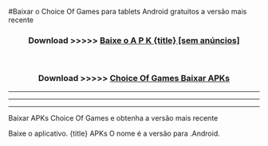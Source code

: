 #Baixar o Choice Of Games   para tablets Android gratuitos a versão mais recente


<div align="center">
<h3>Download >>>>> <a href="https://pt-web.web.app/?pt= {title}">Baixe o A P K {title} [sem anúncios]</a></h3><br>

<h3>Download >>>>> <a href="https://pt-web.web.app/?pt= {title}">Choice Of Games  Baixar APKs</a></h3>
</div>

----------------------------------------------------------

----------------------------------------------------------

----------------------------------------------------------

Baixar APKs Choice Of Games  e obtenha a versão mais recente

Baixe o aplicativo. {title} APKs O nome é a versão para .Android.


